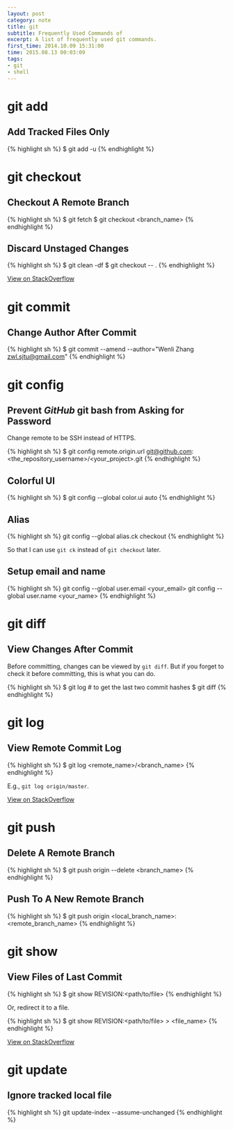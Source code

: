 ```yaml
---
layout: post
category: note
title: git
subtitle: Frequently Used Commands of
excerpt: A list of frequently used git commands.
first_time: 2014.10.09 15:31:00
time: 2015.08.13 00:03:09
tags:
- git
- shell
---
```


# git add

## Add Tracked Files Only

{% highlight sh %}
$ git add -u
{% endhighlight %}

# git checkout

## Checkout A Remote Branch

{% highlight sh %}
$ git fetch
$ git checkout <branch_name>
{% endhighlight %}

## Discard Unstaged Changes

{% highlight sh %}
$ git clean -df
$ git checkout -- .
{% endhighlight %}

<a href="http://stackoverflow.com/questions/52704/how-do-you-discard-unstaged-changes-in-git#answer-12184274" target="_blank">View on StackOverflow</a>

# git commit

## Change Author After Commit

{% highlight sh %}
$ git commit --amend --author="Wenli Zhang <zwl.sjtu@gmail.com>"
{% endhighlight %}

# git config

## Prevent *GitHub* git bash from Asking for Password

Change remote to be SSH instead of HTTPS.

{% highlight sh %}
$ git config remote.origin.url git@github.com:<the_repository_username>/<your_project>.git
{% endhighlight %}

## Colorful UI

{% highlight sh %}
$ git config --global color.ui auto
{% endhighlight %}

## Alias

{% highlight sh %}
git config --global alias.ck checkout
{% endhighlight %}

So that I can use `git ck` instead of `git checkout` later.

## Setup email and name

{% highlight sh %}
git config --global user.email <your_email>
git config --global user.name <your_name>
{% endhighlight %}

# git diff

## View Changes After Commit

Before committing, changes can be viewed by `git diff`. But if you forget to check it before committing, this is what you can do.

{% highlight sh %}
$ git log  # to get the last two commit hashes
$ git diff <old-commit-hash> <new-commit-hash>
{% endhighlight %}

# git log

## View Remote Commit Log

{% highlight sh %}
$ git log <remote_name>/<branch_name>
{% endhighlight %}

E.g., `git log origin/master`.

<a href="http://stackoverflow.com/questions/13941976/git-log-command-to-check-for-commit-history-on-remote-server" target="_blank">View on StackOverflow</a>

# git push

## Delete A Remote Branch

{% highlight sh %}
$ git push origin --delete <branch_name>
{% endhighlight %}

## Push To A New Remote Branch

{% highlight sh %}
$ git push origin <local_branch_name>:<remote_branch_name>
{% endhighlight %}

# git show

## View Files of Last Commit

{% highlight sh %}
$ git show REVISION:<path/to/file>
{% endhighlight %}

Or, redirect it to a file.

{% highlight sh %}
$ git show REVISION:<path/to/file> > <file_name>
{% endhighlight %}

<a href="http://stackoverflow.com/questions/338436/is-there-a-quick-git-command-to-see-an-old-version-of-a-file" target="_blank">View on StackOverflow</a>

# git update

## Ignore tracked local file

{% highlight sh %}
git update-index --assume-unchanged <file>
{% endhighlight %}

